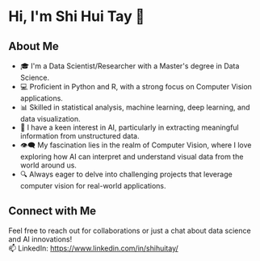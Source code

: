 # Hi, I'm Shi Hui Tay 👋

## About Me
- 🎓 I'm a Data Scientist/Researcher with a Master's degree in Data Science.
- 💻 Proficient in Python and R, with a strong focus on Computer Vision applications.
- 📊 Skilled in statistical analysis, machine learning, deep learning, and data visualization.
- 🤖 I have a keen interest in AI, particularly in extracting meaningful information from unstructured data.
- 👁️‍🗨️ My fascination lies in the realm of Computer Vision, where I love exploring how AI can interpret and understand visual data from the world around us.
- 🔍 Always eager to delve into challenging projects that leverage computer vision for real-world applications.

## Connect with Me
Feel free to reach out for collaborations or just a chat about data science and AI innovations!
<br />
📫 LinkedIn: https://www.linkedin.com/in/shihuitay/


<!---
shihuitay/shihuitay is a ✨ special ✨ repository because its `README.md` (this file) appears on your GitHub profile.
You can click the Preview link to take a look at your changes.
--->
